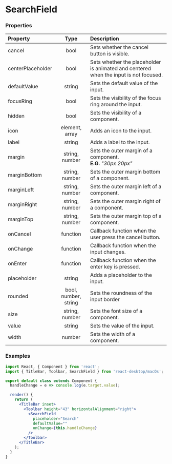 # SearchField

### Properties

Property            | Type                 | Description
:------------------ | :-------------------:| :----------
cancel              | bool                 | Sets whether the cancel button is visible.
centerPlaceholder   | bool                 | Sets whether the placeholder is animated and centered when the input is not focused.
defaultValue        | string               | Sets the default value of the input.
focusRing           | bool                 | Sets the visibility of the focus ring around the input.
hidden              | bool                 | Sets the visibility of a component.
icon                | element, array       | Adds an icon to the input.
label               | string               | Adds a label to the input.
margin              | string, number       | Sets the outer margin of a component.<br/>__E.G.__ _"30px 20px"_
marginBottom        | string, number       | Sets the outer margin bottom of a component.
marginLeft          | string, number       | Sets the outer margin left of a component.
marginRight         | string, number       | Sets the outer margin right of a component.
marginTop           | string, number       | Sets the outer margin top of a component.
onCancel            | function             | Callback function when the user press the cancel button.
onChange            | function             | Callback function when the input changes.
onEnter             | function             | Callback function when the enter key is pressed.
placeholder         | string               | Adds a placeholder to the input.
rounded             | bool, number, string | Sets the roundness of the input border
size                | string, number       | Sets the font size of a component.
value               | string               | Sets the value of the input.
width               | number               | Sets the width of a component.

### Examples

```jsx
import React, { Component } from 'react';
import { TitleBar, Toolbar, SearchField } from 'react-desktop/macOs';

export default class extends Component {
  handleChange = e => console.log(e.target.value);

  render() {
    return (
      <TitleBar inset>
        <Toolbar height="43" horizontalAlignment="right">
          <SearchField
            placeholder="Search"
            defaultValue=""
            onChange={this.handleChange}
          />
        </Toolbar>
      </TitleBar>
    );
  }
}
```
